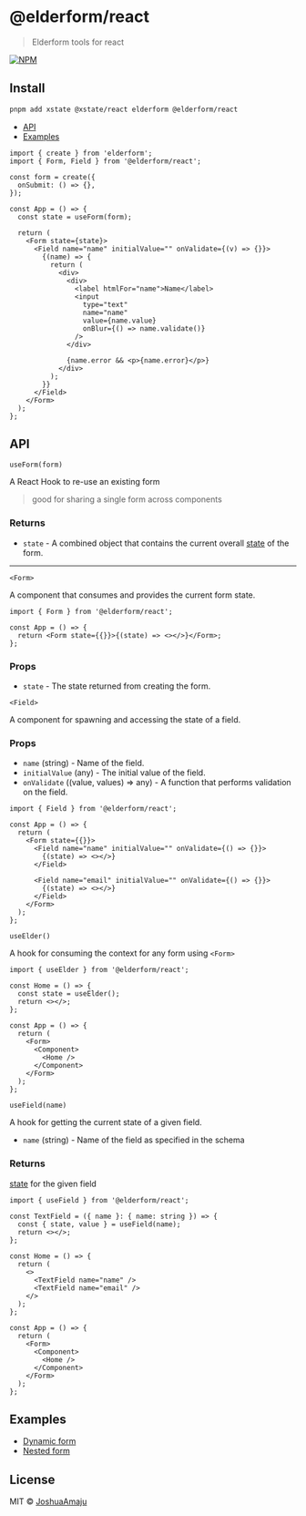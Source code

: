 # @elderform/react

> Elderform tools for react

[![NPM](https://img.shields.io/npm/v/@elderform/react.svg)](https://www.npmjs.com/package/@elderform/react)

## Install

```bash
pnpm add xstate @xstate/react elderform @elderform/react
```

- [API](#api)
- [Examples](#examples)

```tsx
import { create } from 'elderform';
import { Form, Field } from '@elderform/react';

const form = create({
  onSubmit: () => {},
});

const App = () => {
  const state = useForm(form);

  return (
    <Form state={state}>
      <Field name="name" initialValue="" onValidate={(v) => {}}>
        {(name) => {
          return (
            <div>
              <div>
                <label htmlFor="name">Name</label>
                <input
                  type="text"
                  name="name"
                  value={name.value}
                  onBlur={() => name.validate()}
                />
              </div>

              {name.error && <p>{name.error}</p>}
            </div>
          );
        }}
      </Field>
    </Form>
  );
};
```

## API

`useForm(form)`

A React Hook to re-use an existing form

> good for sharing a single form across components

### Returns

- `state` - A combined object that contains the current overall [state](<(https://github.com/JoshuaAmaju/elderform#currentstate)>) of the form.

---

`<Form>`

A component that consumes and provides the current form state.

```tsx
import { Form } from '@elderform/react';

const App = () => {
  return <Form state={{}}>{(state) => <></>}</Form>;
};
```

### Props

- `state` - The state returned from creating the form.

`<Field>`

A component for spawning and accessing the state of a field.

### Props

- `name` (string) - Name of the field.
- `initialValue` (any) - The initial value of the field.
- `onValidate` ((value, values) => any) - A function that performs validation on the field.

```tsx
import { Field } from '@elderform/react';

const App = () => {
  return (
    <Form state={{}}>
      <Field name="name" initialValue="" onValidate={() => {}}>
        {(state) => <></>}
      </Field>

      <Field name="email" initialValue="" onValidate={() => {}}>
        {(state) => <></>}
      </Field>
    </Form>
  );
};
```

`useElder()`

A hook for consuming the context for any form using `<Form>`

```tsx
import { useElder } from '@elderform/react';

const Home = () => {
  const state = useElder();
  return <></>;
};

const App = () => {
  return (
    <Form>
      <Component>
        <Home />
      </Component>
    </Form>
  );
};
```

`useField(name)`

A hook for getting the current state of a given field.

- `name` (string) - Name of the field as specified in the schema

### Returns

[state](https://github.com/JoshuaAmaju/elderform#field-state) for the given field

```tsx
import { useField } from '@elderform/react';

const TextField = ({ name }: { name: string }) => {
  const { state, value } = useField(name);
  return <></>;
};

const Home = () => {
  return (
    <>
      <TextField name="name" />
      <TextField name="email" />
    </>
  );
};

const App = () => {
  return (
    <Form>
      <Component>
        <Home />
      </Component>
    </Form>
  );
};
```

## Examples

- [Dynamic form](https://codesandbox.io/s/elderform-react-dynamic-form-2bmmo?file=/src/App.tsx)
- [Nested form](https://codesandbox.io/s/elderform-react-dynamic-form-2bmmo?file=/src/App.tsx)
<!-- - [Dynamic form with validation]() (coming soon) -->

## License

MIT © [JoshuaAmaju](https://github.com/JoshuaAmaju)
